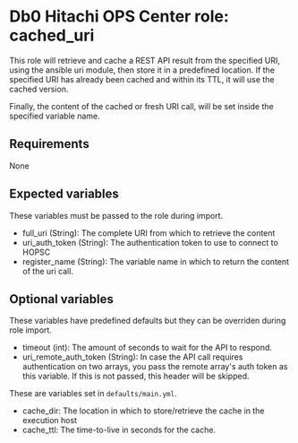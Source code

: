 # Db0 Hitachi OPS Center role: cached_uri

This role will retrieve and cache a REST API result from the specified URI, using the ansible uri module, then store it in a predefined location. If the specified URI has already been cached and within its TTL, it will use the cached version.

Finally, the content of the cached or fresh URI call, will be set inside the specified variable name.

## Requirements 

None

## Expected variables

These variables must be passed to the role during import.

* full_uri (String): The complete URI from which to retrieve the content
* uri_auth_token (String): The authentication token to use to connect to HOPSC
* register_name (String): The variable name in which to return the content of the uri call.

## Optional variables

These variables have predefined defaults but they can be overriden during role import.

* timeout (int): The amount of seconds to wait for the API to respond.
* uri_remote_auth_token (String): In case the API call requires authentication on two arrays, you pass the remote array's auth token as this variable. If this is not passed, this header will be skipped.

These are variables set in `defaults/main.yml`.

* cache_dir: The location in which to store/retrieve the cache in the execution host
* cache_ttl: The time-to-live in seconds for the cache. 
